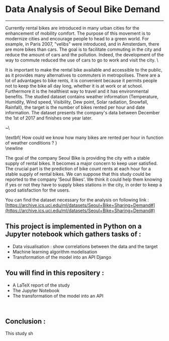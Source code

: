 # Data Analysis of Seoul Bike Demand

***


Currently rental bikes are introduced in many urban cities for the enhancement of mobility comfort. The purpose of this movement is to modernize cities and encourage people to head to a green world. For example, in Paris 2007, "velibs" were introduced, and in Amsterdam, there are more bikes than cars. The goal is to facilitate commuting in the city and reduce the amount of cars and the pollution. Indeed, the development of the way to commute reduced the use of cars to go to work and visit the city.
\\ 

It is important to make the rental bike available and accessible to the public, as it provides many alternatives to commuters in metropolises. There are a lot of advantages to bike rents, it is convenient because it permits people not to keep the bike all day long, whether it is at work or at school. Furthermore it is the healthiest way to travel and it has environmental benefits.
The studied dataset contains weather information (Temperature, Humidity, Wind speed, Visibility, Dew point, Solar radiation, Snowfall, Rainfall), the target is the number of bikes rented per hour and date information. The dataset presents the company's data between December the  1st of 2017 and finishes one year later.  



~\\ 


\textbf{ How could we know how many bikes are rented per hour in function of weather conditions ? }   
\newline  




The goal of the company Seoul Bike is providing the city with a stable supply of rental bikes. It becomes a major concern to keep user satisfied. The crucial part is the prediction of bike count rents at each hour for a stable supply of rental bikes. We can suppose that this study could be reported to the company 'Seoul Bikes'. We think it could help them knowing if yes or not they have to supply bikes stations in the city, in order to keep a good satisfaction for the users.

You can find the dataset necessary for the analysis on following link : [https://archive.ics.uci.edu/ml/datasets/Seoul+Bike+Sharing+Demand#](https://archive.ics.uci.edu/ml/datasets/Seoul+Bike+Sharing+Demand#)
<br>


## This project is implemented in Python on a Jupyter notebook which gathers tasks of :  
* Data visualisation : show correlations between the data and the target  
* Machine learning algorithm modelisation
* Transformation of the model into an API Django 
  
 
## You will find in this repositery :   
* A LaTeX report of the study   
* The Jupyter Notebook
* The transformation of the model into an API 
<br> 

## Conclusion : 
This study sh
















